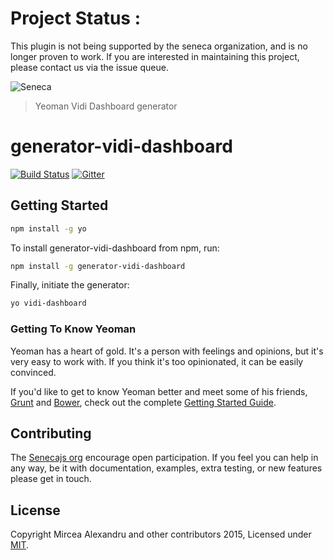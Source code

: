 # Project Status :
This plugin is not being supported by the seneca organization,  and is no longer proven to work.
If you are interested in maintaining this project, please contact us via the issue queue.

![Seneca](http://senecajs.org/files/assets/seneca-logo.png)
> Yeoman Vidi Dashboard generator

# generator-vidi-dashboard
[![Build Status][travis-badge]][travis-url]
[![Gitter][gitter-badge]][gitter-url]

## Getting Started


```bash
npm install -g yo
```

To install generator-vidi-dashboard from npm, run:

```bash
npm install -g generator-vidi-dashboard
```

Finally, initiate the generator:

```bash
yo vidi-dashboard
```

### Getting To Know Yeoman

Yeoman has a heart of gold. It's a person with feelings and opinions, but it's very easy to work with. If you think it's too opinionated, it can be easily convinced.

If you'd like to get to know Yeoman better and meet some of his friends, [Grunt](http://gruntjs.com) and [Bower](http://bower.io), check out the complete [Getting Started Guide](https://github.com/yeoman/yeoman/wiki/Getting-Started).

## Contributing
The [Senecajs org][] encourage open participation. If you feel you can help in any way, be it with
documentation, examples, extra testing, or new features please get in touch.

## License
Copyright Mircea Alexandru and other contributors 2015, Licensed under [MIT][].

[travis-badge]: https://travis-ci.org/senecajs/generator-seneca-redis.svg
[travis-url]: https://travis-ci.org/senecajs/generator-seneca-redis
[gitter-badge]: https://badges.gitter.im/Join%20Chat.svg
[gitter-url]: https://gitter.im/senecajs/seneca

[MIT]: ./LICENSE
[Senecajs org]: https://github.com/senecajs/

